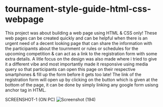 # tournament-style-guide-html-css-webpage
This project was about building a web page using HTML & CSS only! These web pages can be created quickly and can be helpful when there is an urgent need of a decent looking page that can share the information with the participamts about the tournment or rules or schedules for the upcoming competition & can act as a link to the registration form with some extra details. A litle focus on the design was also made where i tried to give it a different vibe and most importantly made it responsive using media query so that participants can open this page on their respective smartphones & fill up the form before it gets too late! The link of the registration form will open up by clicking on the button which is given at the bottom of the page, it can be done by simply linking any google form usisng anchor tag in HTML.

SCREENSHOT-1 (ON PC)
![Screenshot (194)](https://user-images.githubusercontent.com/97697722/236295430-c29e1d8f-6da0-4e05-beed-447746581bef.png)
